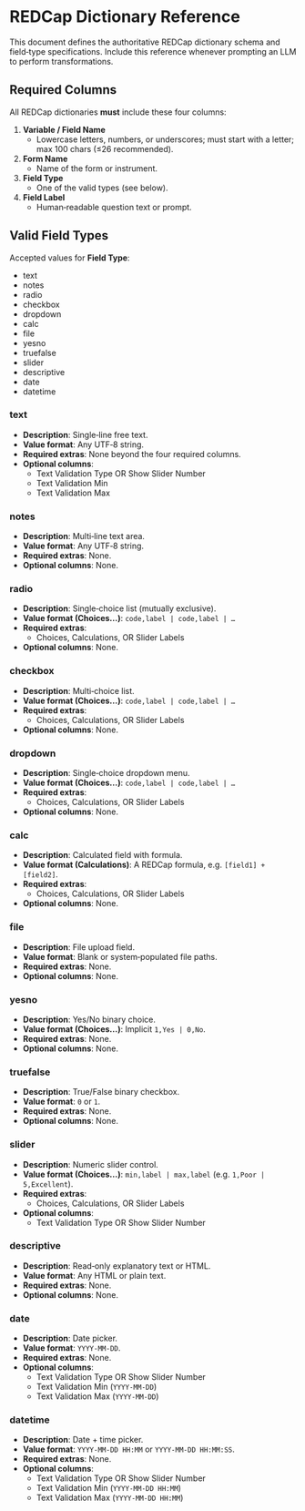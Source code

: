 # REDCap Dictionary Reference

This document defines the authoritative REDCap dictionary schema and field‐type
specifications. Include this reference whenever prompting an LLM to perform
transformations.

## Required Columns

All REDCap dictionaries **must** include these four columns:

1. **Variable / Field Name**  
   - Lowercase letters, numbers, or underscores; must start with a letter; max 100 chars (≤26 recommended).  
2. **Form Name**  
   - Name of the form or instrument.  
3. **Field Type**  
   - One of the valid types (see below).  
4. **Field Label**  
   - Human‐readable question text or prompt.

## Valid Field Types

Accepted values for **Field Type**:

- text  
- notes  
- radio  
- checkbox  
- dropdown  
- calc  
- file  
- yesno  
- truefalse  
- slider  
- descriptive  
- date  
- datetime  

### text
- **Description**: Single‐line free text.
- **Value format**: Any UTF‐8 string.
- **Required extras**: None beyond the four required columns.
- **Optional columns**:
  - Text Validation Type OR Show Slider Number
  - Text Validation Min
  - Text Validation Max

### notes
- **Description**: Multi‐line text area.
- **Value format**: Any UTF‐8 string.
- **Required extras**: None.
- **Optional columns**: None.

### radio
- **Description**: Single‐choice list (mutually exclusive).
- **Value format (Choices…)**: `code,label | code,label | …`
- **Required extras**:
  - Choices, Calculations, OR Slider Labels
- **Optional columns**: None.

### checkbox
- **Description**: Multi‐choice list.
- **Value format (Choices…)**: `code,label | code,label | …`
- **Required extras**:
  - Choices, Calculations, OR Slider Labels
- **Optional columns**: None.

### dropdown
- **Description**: Single‐choice dropdown menu.
- **Value format (Choices…)**: `code,label | code,label | …`
- **Required extras**:
  - Choices, Calculations, OR Slider Labels
- **Optional columns**: None.

### calc
- **Description**: Calculated field with formula.
- **Value format (Calculations)**: A REDCap formula, e.g. `[field1] + [field2]`.
- **Required extras**:
  - Choices, Calculations, OR Slider Labels
- **Optional columns**: None.

### file
- **Description**: File upload field.
- **Value format**: Blank or system‐populated file paths.
- **Required extras**: None.
- **Optional columns**: None.

### yesno
- **Description**: Yes/No binary choice.
- **Value format (Choices…)**: Implicit `1,Yes | 0,No`.
- **Required extras**: None.
- **Optional columns**: None.

### truefalse
- **Description**: True/False binary checkbox.
- **Value format**: `0` or `1`.
- **Required extras**: None.
- **Optional columns**: None.

### slider
- **Description**: Numeric slider control.
- **Value format (Choices…)**: `min,label | max,label` (e.g. `1,Poor | 5,Excellent`).
- **Required extras**:
  - Choices, Calculations, OR Slider Labels
- **Optional columns**:
  - Text Validation Type OR Show Slider Number

### descriptive
- **Description**: Read‐only explanatory text or HTML.
- **Value format**: Any HTML or plain text.
- **Required extras**: None.
- **Optional columns**: None.

### date
- **Description**: Date picker.
- **Value format**: `YYYY-MM-DD`.
- **Required extras**: None.
- **Optional columns**:
  - Text Validation Type OR Show Slider Number
  - Text Validation Min (`YYYY-MM-DD`)
  - Text Validation Max (`YYYY-MM-DD`)

### datetime
- **Description**: Date + time picker.
- **Value format**: `YYYY-MM-DD HH:MM` or `YYYY-MM-DD HH:MM:SS`.
- **Required extras**: None.
- **Optional columns**:
  - Text Validation Type OR Show Slider Number
  - Text Validation Min (`YYYY-MM-DD HH:MM`)
  - Text Validation Max (`YYYY-MM-DD HH:MM`)
